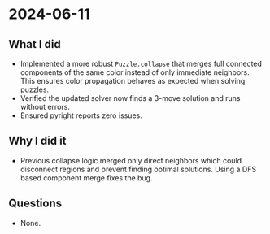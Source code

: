 # 2024-06-11

## What I did
- Implemented a more robust `Puzzle.collapse` that merges full connected components of the same color instead of only immediate neighbors. This ensures color propagation behaves as expected when solving puzzles.
- Verified the updated solver now finds a 3-move solution and runs without errors.
- Ensured pyright reports zero issues.

## Why I did it
- Previous collapse logic merged only direct neighbors which could disconnect regions and prevent finding optimal solutions. Using a DFS based component merge fixes the bug.

## Questions
- None.

